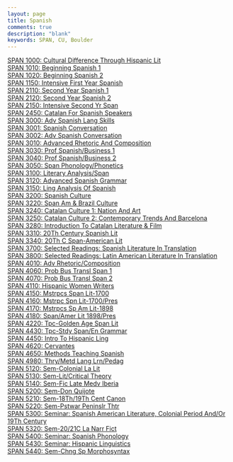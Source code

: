 ```yaml
---
layout: page
title: Spanish
comments: true
description: "blank"
keywords: SPAN, CU, Boulder
---
```

<body>
<div><a href="../../courses/SPAN-1000">SPAN 1000: Cultural Difference Through Hispanic Lit</a></div>
<div><a href="../../courses/SPAN-1010">SPAN 1010: Beginning Spanish 1</a></div>
<div><a href="../../courses/SPAN-1020">SPAN 1020: Beginning Spanish 2</a></div>
<div><a href="../../courses/SPAN-1150">SPAN 1150: Intensive First Year Spanish</a></div>
<div><a href="../../courses/SPAN-2110">SPAN 2110: Second Year Spanish 1</a></div>
<div><a href="../../courses/SPAN-2120">SPAN 2120: Second Year Spanish 2</a></div>
<div><a href="../../courses/SPAN-2150">SPAN 2150: Intensive Second Yr Span</a></div>
<div><a href="../../courses/SPAN-2450">SPAN 2450: Catalan For Spanish Speakers</a></div>
<div><a href="../../courses/SPAN-3000">SPAN 3000: Adv Spanish Lang Skills</a></div>
<div><a href="../../courses/SPAN-3001">SPAN 3001: Spanish Conversation</a></div>
<div><a href="../../courses/SPAN-3002">SPAN 3002: Adv Spanish Conversation</a></div>
<div><a href="../../courses/SPAN-3010">SPAN 3010: Advanced Rhetoric And Composition</a></div>
<div><a href="../../courses/SPAN-3030">SPAN 3030: Prof Spanish/Business 1</a></div>
<div><a href="../../courses/SPAN-3040">SPAN 3040: Prof Spanish/Business 2</a></div>
<div><a href="../../courses/SPAN-3050">SPAN 3050: Span Phonology/Phonetics</a></div>
<div><a href="../../courses/SPAN-3100">SPAN 3100: Literary Analysis/Span</a></div>
<div><a href="../../courses/SPAN-3120">SPAN 3120: Advanced Spanish Grammar</a></div>
<div><a href="../../courses/SPAN-3150">SPAN 3150: Ling Analysis Of Spanish</a></div>
<div><a href="../../courses/SPAN-3200">SPAN 3200: Spanish Culture</a></div>
<div><a href="../../courses/SPAN-3220">SPAN 3220: Span Am & Brazil Culture</a></div>
<div><a href="../../courses/SPAN-3240">SPAN 3240: Catalan Culture 1: Nation And Art</a></div>
<div><a href="../../courses/SPAN-3250">SPAN 3250: Catalan Culture 2: Contemporary Trends And Barcelona</a></div>
<div><a href="../../courses/SPAN-3280">SPAN 3280: Introduction To Catalan Literature & Film</a></div>
<div><a href="../../courses/SPAN-3310">SPAN 3310: 20Th Century Spanish Lit</a></div>
<div><a href="../../courses/SPAN-3340">SPAN 3340: 20Th C Span-American Lit</a></div>
<div><a href="../../courses/SPAN-3700">SPAN 3700: Selected Readings: Spanish Literature In Translation</a></div>
<div><a href="../../courses/SPAN-3800">SPAN 3800: Selected Readings: Latin American Literature In Translation</a></div>
<div><a href="../../courses/SPAN-4010">SPAN 4010: Adv Rhetoric/Composition</a></div>
<div><a href="../../courses/SPAN-4060">SPAN 4060: Prob Bus Transl Span 1</a></div>
<div><a href="../../courses/SPAN-4070">SPAN 4070: Prob Bus Transl Span 2</a></div>
<div><a href="../../courses/SPAN-4110">SPAN 4110: Hispanic Women Writers</a></div>
<div><a href="../../courses/SPAN-4150">SPAN 4150: Mstrpcs Span Lit-1700</a></div>
<div><a href="../../courses/SPAN-4160">SPAN 4160: Mstrpc Spn Lit-1700/Pres</a></div>
<div><a href="../../courses/SPAN-4170">SPAN 4170: Mstrpcs Sp Am Lit-1898</a></div>
<div><a href="../../courses/SPAN-4180">SPAN 4180: Span/Amer Lit 1898/Pres</a></div>
<div><a href="../../courses/SPAN-4220">SPAN 4220: Tpc-Golden Age Span Lit</a></div>
<div><a href="../../courses/SPAN-4430">SPAN 4430: Tpc-Stdy Span/En Grammar</a></div>
<div><a href="../../courses/SPAN-4450">SPAN 4450: Intro To Hispanic Ling</a></div>
<div><a href="../../courses/SPAN-4620">SPAN 4620: Cervantes</a></div>
<div><a href="../../courses/SPAN-4650">SPAN 4650: Methods Teaching Spanish</a></div>
<div><a href="../../courses/SPAN-4980">SPAN 4980: Thry/Metd Lang Lrn/Pedag</a></div>
<div><a href="../../courses/SPAN-5120">SPAN 5120: Sem-Colonial La Lit</a></div>
<div><a href="../../courses/SPAN-5130">SPAN 5130: Sem-Lit/Critical Theory</a></div>
<div><a href="../../courses/SPAN-5140">SPAN 5140: Sem-Fic Late Medv Iberia</a></div>
<div><a href="../../courses/SPAN-5200">SPAN 5200: Sem-Don Quijote</a></div>
<div><a href="../../courses/SPAN-5210">SPAN 5210: Sem-18Th/19Th Cent Canon</a></div>
<div><a href="../../courses/SPAN-5220">SPAN 5220: Sem-Pstwar Peninslr Thtr</a></div>
<div><a href="../../courses/SPAN-5300">SPAN 5300: Seminar: Spanish American Literature, Colonial Period And/Or 19Th Century</a></div>
<div><a href="../../courses/SPAN-5320">SPAN 5320: Sem-20/21C La Narr Fict</a></div>
<div><a href="../../courses/SPAN-5400">SPAN 5400: Seminar: Spanish Phonology</a></div>
<div><a href="../../courses/SPAN-5430">SPAN 5430: Seminar: Hispanic Linguistics</a></div>
<div><a href="../../courses/SPAN-5440">SPAN 5440: Sem-Chng Sp Morphosyntax</a></div>
</body>